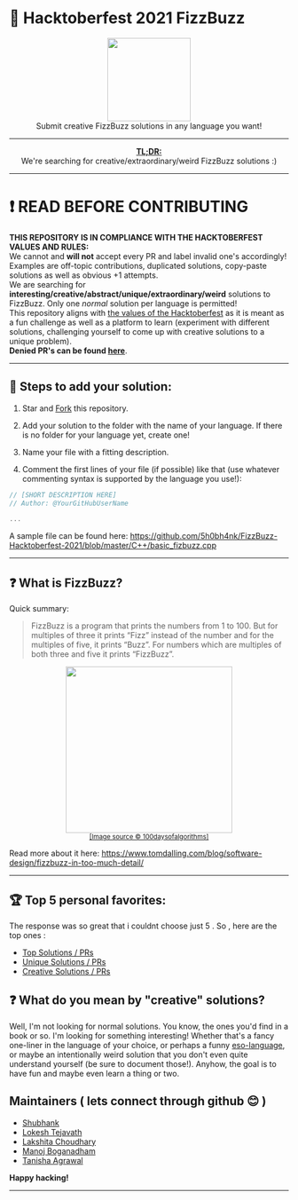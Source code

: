 # :jack_o_lantern: Hacktoberfest 2021 FizzBuzz

<p align="center">
<img height="150" width="auto" src="https://user-images.githubusercontent.com/64991656/135403993-8436cfd2-5314-4c03-8509-d33e51c565b2.png" /><br>
Submit creative FizzBuzz solutions in any language you want! 
</p>

<hr>

<p align="center">
  <a href="https://www.urbandictionary.com/define.php?term=tl%3Bdr"><b>TL;DR:</b></a><br>
  We're searching for creative/extraordinary/weird FizzBuzz solutions :) 
</p>

<hr>

# :exclamation: READ BEFORE CONTRIBUTING
**THIS REPOSITORY IS IN COMPLIANCE WITH THE HACKTOBERFEST VALUES AND RULES:** <br>
We cannot and **will not** accept every PR and label invalid one's accordingly! Examples are off-topic contributions, duplicated solutions, copy-paste solutions as well as obvious +1 attempts. <br>
We are searching for **interesting/creative/abstract/unique/extraordinary/weird** solutions to FizzBuzz. Only one _normal_ solution per language is permitted! <br>
This repository aligns with [the values of the Hacktoberfest](https://hacktoberfest.digitalocean.com/details) as it is meant as a fun challenge as well as a platform to learn (experiment with different solutions, challenging yourself to come up with creative solutions to a unique problem). <br>
**Denied PR's can be found [here](https://github.com/5h0bh4nk/FizzBuzz-Hacktoberfest-2021/issues?q=label%3Ainvalid+is%3Aclosed)**.

<hr>

## :wrench: Steps to add your solution:

1. Star and [Fork](https://github.com/5h0bh4nk/FizzBuzz-Hacktoberfest-2021/fork) this repository.

2. Add your solution to the folder with the name of your language. If there is no folder for your language yet, create one! 

3. Name your file with a fitting description. 

4. Comment the first lines of your file (if possible) like that (use whatever commenting syntax is supported by the language you use!):

```js
// [SHORT DESCRIPTION HERE]
// Author: @YourGitHubUserName

...
```

A sample file can be found here: https://github.com/5h0bh4nk/FizzBuzz-Hacktoberfest-2021/blob/master/C++/basic_fizbuzz.cpp <br>

<hr>

## :question: What is FizzBuzz?

Quick summary:

> FizzBuzz is a program that prints the numbers from 1 to 100. But for multiples of three it prints “Fizz” instead of the number and for the multiples of five, it prints “Buzz”. For numbers which are multiples of both three and five it prints “FizzBuzz”.

<p align="center">
<img height="300" width="auto" src="https://64.media.tumblr.com/098171eb6557f68cae65fdffe485abc4/tumblr_onha88HP0a1w0dccho1_1280.gif"><br>
  <sub><a href="https://100daysofalgorithms.tumblr.com/post/158891499866/day-86-ode-to-fizzbuzz-fizzbuzz-is-the-simplest">[Image source © 100daysofalgorithms]</a></sub>
</p>

Read more about it here: https://www.tomdalling.com/blog/software-design/fizzbuzz-in-too-much-detail/

<hr>

## :trophy: Top 5 personal favorites:
The response was so great that i couldnt choose just 5 . So , here are the top ones :
- <a href ="https://github.com/5h0bh4nk/FizzBuzz-Hacktoberfest-2021/issues?q=label%3Atop+is%3Aclosed">Top Solutions / PRs</a>
- <a href ="https://github.com/5h0bh4nk/FizzBuzz-Hacktoberfest-2021/issues?q=label%3Aunique+is%3Aclosed">Unique Solutions / PRs</a>
- <a href ="https://github.com/5h0bh4nk/FizzBuzz-Hacktoberfest-2021/issues?q=label%3Acreative+is%3Aclosed">Creative Solutions / PRs</a>

## :question: What do you mean by "creative" solutions?

Well, I'm not looking for normal solutions. You know, the ones you'd find in a book or so. I'm looking for something interesting! Whether that's a fancy one-liner in the language of your choice, or perhaps a funny [eso-language](https://en.wikipedia.org/wiki/Esoteric_programming_language), or maybe an intentionally weird solution that you don't even quite understand yourself (be sure to document those!). Anyhow, the goal is to have fun and maybe even learn a thing or two. 

## Maintainers ( lets connect through github 😊 )
- [Shubhank](https://github.com/5h0bh4nk)
- [Lokesh Tejavath](https://github.com/lokeshtejavath)
- [Lakshita Choudhary](https://github.com/LuXtheta)
- [Manoj Boganadham](https://github.com/ManojBoganadham)
- [Tanisha Agrawal](https://github.com/Tanisha123543)


**Happy hacking!**

<hr>
